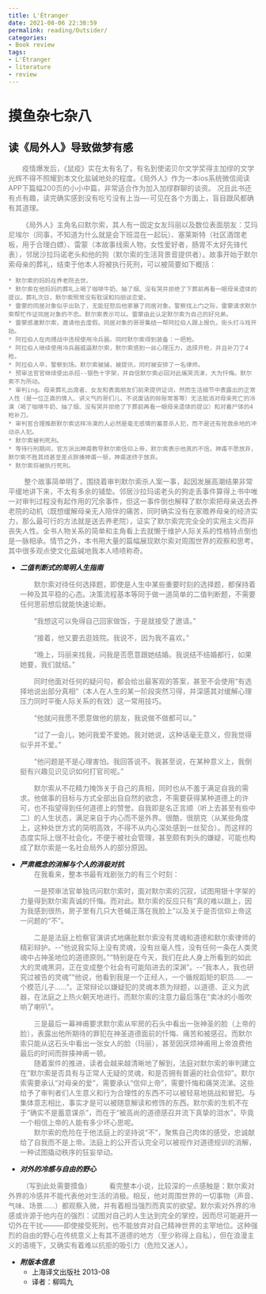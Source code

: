 ```yaml
---
title: L'Étranger
date: 2021-08-06 22:38:59
permalink: reading/Outsider/ 
categories: 
- Book review  
tags:
- L'Étranger
- literature
- review
---
```


# 摸鱼杂七杂八  

## **读《局外人》导致做梦有感**  

<font color="grey">  
&emsp;&emsp;疫情爆发后，《鼠疫》实在太有名了，有名到使诺贝尔文学奖得主加缪的文学光辉不得不照耀到本文化盐碱地处的程度。《局外人》作为一本ios系统微信阅读APP下篇幅200页的小小中篇，非常适合作为加入加缪群聊的谈资。 况且此书还有点有趣，读完确实感到没有吃亏没有上当—-可见在各个方面上，盲目跟风都确有其道理。  

&emsp;&emsp;《局外人》主角名曰默尔索，其人有一固定女友玛丽以及数位表面朋友：艾玛尼埃尔（同事，不知道为什么就是会下班混在一起玩）、塞莱斯特（社区酒馆老板，用于合理白嫖）、雷蒙（本故事线索人物，女性爱好者，肠胃不太好先锋代表），邻居沙拉玛诺老头和他的狗（默尔索的生活背景音提供者）。故事开始于默尔索母亲的葬礼，结束于他本人将被执行死刑，可以被简要如下概括：  

    * 默尔索的妈妈在养老院去世。
    * 默尔索在他妈妈的葬礼上喝了咖啡牛奶、抽了烟、没有哭并拒绝了下葬前再看一眼母亲遗体的提议。葬礼次日，默尔索照常没有耽误和玛丽谈恋爱。
    * 雷蒙的同居对象似乎出轨了，无能狂怒后他家暴了同居对象。警察找上门之际，雷蒙请求默尔索帮忙作证同居对象的不忠。默尔索表示可以。雷蒙由此认定默尔索为自己的好兄弟。
    * 雷蒙感激默尔索，邀请他去度假。同居对象的哥哥集结一帮阿拉伯人跟上报仇，街头打斗戏开始。
    * 阿拉伯人在肉搏战中违规使用冷兵器。同时默尔索得到装备：一把枪。
    * 阿拉伯人继续使用冷兵器威逼默尔索，默尔索感到一丝心理压力，选择开枪，并且补刀了4枪。
    * 阿拉伯人卒，警察到场。默尔索被捕，被提讯，同时被安排了一名律师。
    * 预审法官官继续使出杀招--银色十字架，并自信默尔索必回对此痛哭流涕，大为忏悔。默尔索不为所动。
    * 审判ing。母亲葬礼出席者、女友和表面朋友们前来提供证词，然而生活细节中表露出的正常人性（是一位正直的情人、讲义气的哥们儿、不说废话的赊账常客等）无法抵消对母亲死亡的冷漠（喝了咖啡牛奶、抽了烟、没有哭并拒绝了下葬前再看一眼母亲遗体的提议）和对着尸体的4枪补刀。
    * 审判官合理推断默尔索这样冷漠的人必然是毫无感情的蓄意杀人犯，而不是还有抢救余地的冲动杀人犯。
    * 默尔索被判死刑。
    * 等待行刑期间，官方派出神甫教导默尔索信仰上帝，默尔索表示他真的不信。神甫不愿放弃，默尔索不胜其烦甚至差点胖揍神甫一顿，神甫遂终于放弃。
    * 默尔索将被执行死刑。  

&emsp;&emsp; 整个故事简单明了，围绕着审判默尔索杀人案一事，起因发展高潮结果非常平缓地讲下来，不太有多余的铺垫。邻居沙拉玛诺老头的狗走丢事件算得上书中唯一对审判过程没有起作用的冗余事件，但这一事件倒也解释了默尔索把母亲送去养老院的动机（既想缓解母亲无人陪伴的痛苦，同时确实没有在家赡养母亲的经济实力，那么最可行的方法就是送去养老院），证实了默尔索完完全全的实用主义而非丧失人性。全书人物关系的简单和主角看上去就懒于维护人际关系的性格特点倒也是一脉相承。情节之外，本书用大量的篇幅展现默尔索对周围世界的观察和思考。其中很多观点使文化盐碱地我本人啧啧称奇。
</font>  

* ***二值判断式的简明人生指南***  

   <font color="grey">  
    &emsp;&emsp;默尔索对待任何选择题，即使是人生中某些重要时刻的选择题，都保持着一种及其平稳的心态。决策流程基本等同于做一道简单的二值判断题，不需要任何思前想后就能快速论断。  

     &emsp;&emsp;“我想这可以免得自己回家做饭，于是就接受了邀请。”  

     &emsp;&emsp;“接着，他又要去逛妓院。我说不，因为我不喜欢。”

     &emsp;&emsp;“晚上，玛丽来找我，问我是否愿意跟她结婚。我说结不结婚都行，如果她要，我们就结。”

     &emsp;&emsp;同时他面对任何的疑问句，都会给出最客观的答案，甚至不会使用“有选择地说出部分真相”（本人在人生的某一阶段突然习得，并深感其对缓解心理压力同时平衡人际关系的有效）这一常用技巧。

     &emsp;&emsp;“他就问我愿不愿意做他的朋友，我说做不做都可以。”

     &emsp;&emsp;“过了一会儿，她问我爱不爱她。我对她说，这种话毫无意义，但我觉得似乎并不爱。”

     &emsp;&emsp;“他问题是不是心理害怕。我回答说不。我甚至说，在某种意义上，我倒挺有兴趣见识见识如何打官司呢。”

    &emsp;&emsp;默尔索从不花精力掩饰关于自己的真相，同时也从不羞于满足自我的需求。他做事的目标与方式全部出自自然的欲念，不需要获得某种道德上的许可，也不指望得到任何道德上的赞誉。自我即是名正言顺（听上去甚至有些中二）的人生状态，满足来自于内心而不是外界。很酷，很朋克（从某些角度上，这种处世方式的简明高效，不得不从内心深处感到一丝契合）。而这样的态度实际上很不社会化，不便于被社会管理，甚至颇有刺头的嫌疑，可能也构成了默尔索是一名社会局外人的部分原因。
    </font> 

* ***严肃概念的消解与个人的消极对抗***
    <font color="grey">  
    &emsp;&emsp;在我看来，整本书最有戏剧张力的有三个时刻：  

    &emsp;&emsp;一是预审法官单独讯问默尔索时，面对默尔索的沉寂，试图用银十字架的力量得到默尔索真诚的忏悔。而对此。默尔索的反应只有“真的难以跟上，因为我感到很热，房子里有几只大苍蝇正落在我脸上”以及关于是否信仰上帝这一问题的“不”。

    &emsp;&emsp;二是是法庭上检察官演讲式地痛批默尔索没有灵魂和道德和默尔索律师的精彩辩护。--“他说我实际上没有灵魂，没有丝毫人性，没有任何一条在人类灵魂中占神圣地位的道德原则。”“特别是在今天，我们在此人身上所看到的如此大的灵魂黑洞，正在变成整个社会有可能陷进去的深渊”。--“我本人，我也研究过被告的灵魂”“他说，他看到我是一个正经人，一个循规蹈矩的职员……一个模范儿子……”。正常辩论以嫌疑犯的灵魂本质为辩题，以道德、正义为武器，在法庭之上热火朝天地进行。而默尔索的注意力最后落在“卖冰的小贩吹响了喇叭”。

    &emsp;&emsp;三是最后一幕神甫要求默尔索从牢房的石头中看出一张神圣的脸（上帝的脸），表露出他所期待的罪犯在神圣道德面前的忏悔、痛苦和被感召。而默尔索只能从这石头中看出一张女人的脸（玛丽），甚至因厌烦神甫用上帝浪费他最后的时间而胖揍神甫一顿。  
    &emsp;&emsp;随着案件的推进，读者会越来越清晰地了解到，法庭对默尔索的审判建立在“默尔索是否具有与正常人无疑的灵魂，和是否拥有普遍的社会信仰”。默尔索需要承认“对母亲的爱”，需要承认“信仰上帝”，需要忏悔和痛哭流涕。这些给予了审判者们人生意义和行为合理性的东西不可以被轻易地挑战和冒犯。与集体意志相比，事实才是可以被随意解读和修饰的东西。默尔索的生机不在于“确实不是蓄意谋杀”，而在于“被高尚的道德感召并流下真挚的泪水”，毕竟一个相信上帝的人能有多少坏心思呢。  
    &emsp;&emsp;默尔索的危险在于他法庭上的坚持说“不”，聚焦自己肉体的感受，忠诚献给了自我而不是上帝。法庭上的公开否认完全可以被视作对道德规训的消解，一种试图撬动秩序的狂妄举动。

    </font> 
* ***对外的冷感与自由的野心***
<font color="grey">  
    &emsp;&emsp;（写到此处需要摸鱼）  
    &emsp;&emsp; 看完整本小说，比较深的一点感触是：默尔索对外界的冷感并不能代表他对生活的消极。相反，他对周围世界的一切事物（声音、气味、场景……）都观察入微，并有着相当强烈而真实的欲望。默尔索对外界的冷感或许源于他内在的强烈：试图对自己的人生达到完全的掌控，因而尽可能避开一切外在干扰———即使接受死刑，也不能放弃对自己精神世界的主宰地位。这种强烈的自由的野心在传统意义上有其不道德的地方（至少称得上自私），但在浪漫主义的语境下，又确实有着难以抗拒的吸引力（危险又迷人）。
 </font> 

* ***附版本信息***
    * 上海译文出版社 2013-08
    * 译者：柳鸣九

